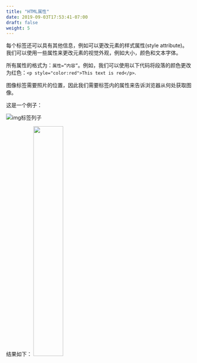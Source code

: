 ```yaml
---
title: "HTML属性"
date: 2019-09-03T17:53:41-07:00
draft: false
weight: 5
---
```


每个标签还可以具有其他信息，例如可以更改元素的样式属性(style attribute)。我们可以使用一些属性来更改元素的视觉外观，例如大小，颜色和文本字体。

所有属性的格式为：`属性=“内容”`。例如，我们可以使用以下代码将段落的颜色更改为红色：`<p style="color:red">This text is red</p>`.

图像标签需要照片的位置，因此我们需要标签内的属性来告诉浏览器从何处获取图像。

这是一个例子：

![img标签列子](../media/attribute-sm.png "img标签列子")

结果如下：
<img src="../media/benji.png" width="40%" />